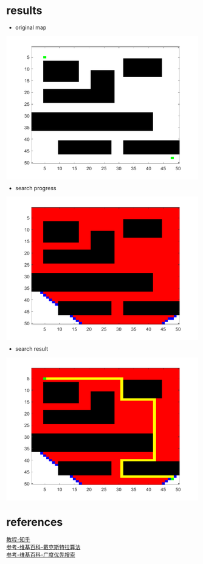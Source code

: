# results  
* original map  
<div  align="center">    
	<img src="./image/1.bmp"  alt="map" align=center />  
 </div>
   
* search progress  
<div  align="center">    
	<img src="./image/2.bmp"  alt="search" align=center />  
 </div>
   
* search result  
<div  align="center">    
	<img src="./image/3.bmp"  alt="result" align=center />  
 </div>
  
# references  
[教程-知乎](https://zhuanlan.zhihu.com/p/51112799)  
[参考-维基百科-戴克斯特拉算法](https://zh.wikipedia.org/wiki/%E6%88%B4%E5%85%8B%E6%96%AF%E7%89%B9%E6%8B%89%E7%AE%97%E6%B3%95)  
[参考-维基百科-广度优先搜索](https://zh.wikipedia.org/wiki/%E5%B9%BF%E5%BA%A6%E4%BC%98%E5%85%88%E6%90%9C%E7%B4%A2)  

 